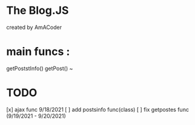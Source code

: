 # The Blog.JS

 created by AmACoder

# main funcs :

getPoststInfo()
getPost()
~

#  TODO

[x] ajax func 9/18/2021
[ ] add postsinfo func(class)
[ ] fix getpostes func (9/19/2021 - 9/20/2021)

